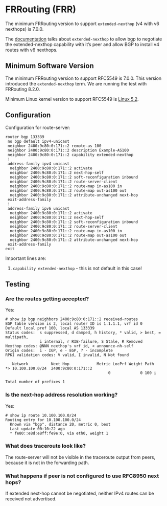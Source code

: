 # FRRouting (FRR)

The minimum FRRouting version to support `extended-nexthop` (v4 with v6 nexthops) is 7.0.0.

The [documentation](https://docs.frrouting.org/en/latest/bgp.html#clicmd-neighbor-PEER-capability-extended-nexthop) talks about `extended-nexthop` to allow bgp to negotiate the extended-nexthop capability with it’s peer and allow BGP to install v4 routes with v6 nexthops.

## Minimum Software Version

The minimum FRRouting version to support RFC5549 is 7.0.0. This version introduced the `extended-nexthop` term.
We are running the test with FRRouting 8.2.0.

Minimum Linux kernel version to support RFC5549 is [Linux 5.2](https://git.kernel.org/pub/scm/linux/kernel/git/torvalds/linux.git/commit/?id=d15662682db232da77136cd348f4c9df312ca6f9).

## Configuration

Configuration for route-server:

```
router bgp 133339
 no bgp default ipv4-unicast
 neighbor 2400:9c80:0:171::2 remote-as 100
 neighbor 2400:9c80:0:171::2 description Example-AS100
 neighbor 2400:9c80:0:171::2 capability extended-nexthop
 !
 address-family ipv4 unicast
  neighbor 2400:9c80:0:171::2 activate
  neighbor 2400:9c80:0:171::2 next-hop-self
  neighbor 2400:9c80:0:171::2 soft-reconfiguration inbound
  neighbor 2400:9c80:0:171::2 route-server-client
  neighbor 2400:9c80:0:171::2 route-map in-as100 in
  neighbor 2400:9c80:0:171::2 route-map out-as100 out
  neighbor 2400:9c80:0:171::2 attribute-unchanged next-hop
 exit-address-family
 !
 address-family ipv6 unicast
  neighbor 2400:9c80:0:171::2 activate
  neighbor 2400:9c80:0:171::2 next-hop-self
  neighbor 2400:9c80:0:171::2 soft-reconfiguration inbound
  neighbor 2400:9c80:0:171::2 route-server-client
  neighbor 2400:9c80:0:171::2 route-map in-as100 in
  neighbor 2400:9c80:0:171::2 route-map out-as100 out
  neighbor 2400:9c80:0:171::2 attribute-unchanged next-hop
 exit-address-family
exit
```

Important lines are:

1. `capability extended-nexthop` - this is not default in this case!

## Testing

### Are the routes getting accepted?

Yes:

```
# show ip bgp neighbors 2400:9c80:0:171::2 received-routes 
BGP table version is 2, local router ID is 1.1.1.1, vrf id 0
Default local pref 100, local AS 133339
Status codes:  s suppressed, d damped, h history, * valid, > best, = multipath,
               i internal, r RIB-failure, S Stale, R Removed
Nexthop codes: @NNN nexthop's vrf id, < announce-nh-self
Origin codes:  i - IGP, e - EGP, ? - incomplete
RPKI validation codes: V valid, I invalid, N Not found

   Network          Next Hop            Metric LocPrf Weight Path
*> 10.100.100.0/24  2400:9c80:0:171::2
                                             0             0 100 i

Total number of prefixes 1
```

### Is the next-hop address resolution working?

Yes:

```
# show ip route 10.100.100.0/24
Routing entry for 10.100.100.0/24
  Known via "bgp", distance 20, metric 0, best
  Last update 00:10:22 ago
  * fe80::e8d:e8ff:fe9e:0, via eth0, weight 1
```

### What does traceroute look like?

The route-server will not be visible in the traceroute output from peers, because it is not in the forwarding path.

### What happens if peer is not configured to use RFC8950 next hops?

If extended next-hop cannot be negotiated, neither IPv4 routes can be received not advertised.
